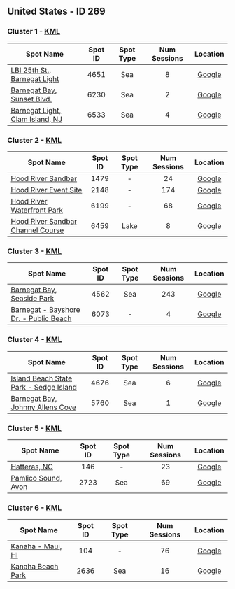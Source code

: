 ## United States - ID 269

### Cluster 1 - [KML](269/1.kml)

| Spot Name | Spot ID | Spot Type | Num Sessions | Location |
| --------- | :-----: | :-------: | :----------: | :------: |
| [LBI 25th St., Barnegat Light](https://www.gps-speedsurfing.com/mygps.aspx?mnu=spotsearch&val=4651.md) | 4651 | Sea | 8| [Google](https://www.google.com/maps/search/?api=1&query=39.75768385,-74.13539805)
| [Barnegat Bay, Sunset Blvd.](https://www.gps-speedsurfing.com/mygps.aspx?mnu=spotsearch&val=6230.md) | 6230 | Sea | 2| [Google](https://www.google.com/maps/search/?api=1&query=39.7579223,-74.1343039)
| [Barnegat Light, Clam Island, NJ](https://www.gps-speedsurfing.com/mygps.aspx?mnu=spotsearch&val=6533.md) | 6533 | Sea | 4| [Google](https://www.google.com/maps/search/?api=1&query=39.75675245,-74.1330751)

### Cluster 2 - [KML](269/2.kml)

| Spot Name | Spot ID | Spot Type | Num Sessions | Location |
| --------- | :-----: | :-------: | :----------: | :------: |
| [Hood River Sandbar](https://www.gps-speedsurfing.com/mygps.aspx?mnu=spotsearch&val=1479.md) | 1479 | - | 24| [Google](https://www.google.com/maps/search/?api=1&query=45.71758695,-121.503315)
| [Hood River Event Site](https://www.gps-speedsurfing.com/mygps.aspx?mnu=spotsearch&val=2148.md) | 2148 | - | 174| [Google](https://www.google.com/maps/search/?api=1&query=45.71902425,-121.5047739)
| [Hood River Waterfront Park](https://www.gps-speedsurfing.com/mygps.aspx?mnu=spotsearch&val=6199.md) | 6199 | - | 68| [Google](https://www.google.com/maps/search/?api=1&query=45.72074196,-121.5171094)
| [Hood River Sandbar Channel Course](https://www.gps-speedsurfing.com/mygps.aspx?mnu=spotsearch&val=6459.md) | 6459 | Lake | 8| [Google](https://www.google.com/maps/search/?api=1&query=45.71906015,-121.5057152)

### Cluster 3 - [KML](269/3.kml)

| Spot Name | Spot ID | Spot Type | Num Sessions | Location |
| --------- | :-----: | :-------: | :----------: | :------: |
| [Barnegat Bay, Seaside Park](https://www.gps-speedsurfing.com/mygps.aspx?mnu=spotsearch&val=4562.md) | 4562 | Sea | 243| [Google](https://www.google.com/maps/search/?api=1&query=39.89334061,-74.09620454)
| [Barnegat - Bayshore Dr. - Public Beach](https://www.gps-speedsurfing.com/mygps.aspx?mnu=spotsearch&val=6073.md) | 6073 | - | 4| [Google](https://www.google.com/maps/search/?api=1&query=39.88773065,-74.09168475)

### Cluster 4 - [KML](269/4.kml)

| Spot Name | Spot ID | Spot Type | Num Sessions | Location |
| --------- | :-----: | :-------: | :----------: | :------: |
| [Island Beach State Park - Sedge Island](https://www.gps-speedsurfing.com/mygps.aspx?mnu=spotsearch&val=4676.md) | 4676 | Sea | 6| [Google](https://www.google.com/maps/search/?api=1&query=39.79689708,-74.11627082)
| [Barnegat Bay, Johnny Allens Cove](https://www.gps-speedsurfing.com/mygps.aspx?mnu=spotsearch&val=5760.md) | 5760 | Sea | 1| [Google](https://www.google.com/maps/search/?api=1&query=39.79305965,-74.1083915)

### Cluster 5 - [KML](269/5.kml)

| Spot Name | Spot ID | Spot Type | Num Sessions | Location |
| --------- | :-----: | :-------: | :----------: | :------: |
| [Hatteras, NC](https://www.gps-speedsurfing.com/mygps.aspx?mnu=spotsearch&val=146.md) | 146 | - | 23| [Google](https://www.google.com/maps/search/?api=1&query=35.3757045,-75.5118705)
| [Pamlico Sound, Avon](https://www.gps-speedsurfing.com/mygps.aspx?mnu=spotsearch&val=2723.md) | 2723 | Sea | 69| [Google](https://www.google.com/maps/search/?api=1&query=35.3762773,-75.51437337)

### Cluster 6 - [KML](269/6.kml)

| Spot Name | Spot ID | Spot Type | Num Sessions | Location |
| --------- | :-----: | :-------: | :----------: | :------: |
| [Kanaha - Maui, HI](https://www.gps-speedsurfing.com/mygps.aspx?mnu=spotsearch&val=104.md) | 104 | - | 76| [Google](https://www.google.com/maps/search/?api=1&query=20.90582715,-156.4388964)
| [Kanaha Beach Park](https://www.gps-speedsurfing.com/mygps.aspx?mnu=spotsearch&val=2636.md) | 2636 | Sea | 16| [Google](https://www.google.com/maps/search/?api=1&query=20.90945943,-156.4408682)

